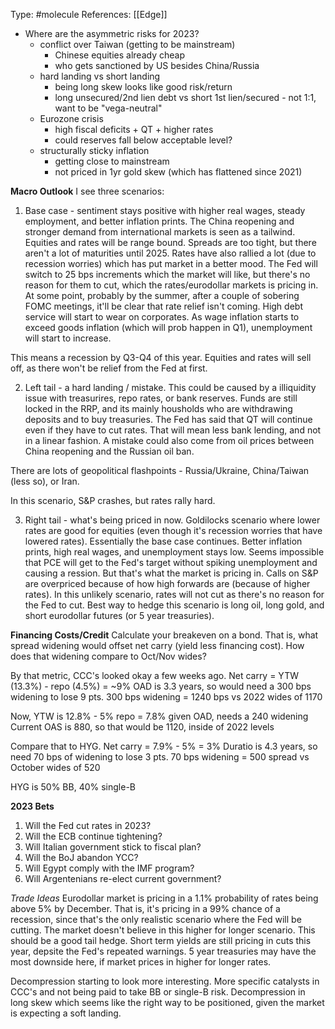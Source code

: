 Type: #molecule 
References: [[Edge]]

- Where are the asymmetric risks for 2023?
	- conflict over Taiwan (getting to be mainstream)
		- Chinese equities already cheap
		- who gets sanctioned by US besides China/Russia
	- hard landing vs short landing 
		- being long skew looks like good risk/return 
		- long unsecured/2nd lien debt vs short 1st lien/secured - not 1:1, want to be "vega-neutral"
	- Eurozone crisis
		- high fiscal deficits + QT + higher rates
		- could reserves fall below acceptable level?
	- structurally sticky inflation
		- getting close to mainstream
		- not priced in 1yr gold skew (which has flattened since 2021)

**Macro Outlook**
I see three scenarios:
1) Base case - sentiment stays positive with higher real wages, steady employment, and better inflation prints. The China reopening and stronger demand from international markets is seen as a tailwind.
	Equities and rates will be range bound. Spreads are too tight, but there aren't a lot of maturities until 2025. Rates have also rallied a lot (due to recession worries) which has put market in a better mood. The Fed will switch to 25 bps increments which the market will like, but there's no reason for them to cut, which the rates/eurodollar markets is pricing in. At some point, probably by the summer, after a couple of sobering FOMC meetings, it'll be clear that rate relief isn't coming. High debt service will start to wear on corporates. As wage inflation starts to exceed goods inflation (which will prob happen in Q1), unemployment will start to increase.

This means a recession by Q3-Q4 of this year. Equities and rates will sell off, as there won't be relief from the Fed at first.

2) Left tail - a hard landing / mistake.
This could be caused by a illiquidity issue with treasurires, repo rates, or bank reserves. Funds are still locked in the RRP, and its mainly housholds who are withdrawing deposits and to buy treasuries. The Fed has said that QT will continue even if they have to cut rates. That will mean less bank lending, and not in a linear fashion. A mistake could also come from oil prices between China reopening and the Russian oil ban.

There are lots of geopolitical flashpoints - Russia/Ukraine, China/Taiwan (less so), or Iran.

In this scenario, S&P crashes, but rates rally hard. 

3) Right tail - what's being priced in now.
Goldilocks scenario where lower rates are good for equities (even though it's recession worries that have lowered rates). Essentially the base case continues. Better inflation prints, high real wages, and  unemployment stays low. Seems impossible that PCE will get to the Fed's target without spiking unemployment and causing a ression. But that's what the market is pricing in. 
Calls on S&P are overpriced because of how high forwards are (because of higher rates).
In this unlikely scenario, rates will not cut as there's no reason for the Fed to cut. Best way to hedge this scenario is long oil, long gold, and short eurodollar futures (or 5 year treasuries).




**Financing Costs/Credit**
Calculate your breakeven on a bond. That is, what spread widening would offset net carry (yield less financing cost). How does that widening compare to Oct/Nov wides?

By that metric, CCC's looked okay a few weeks ago.
Net carry = YTW (13.3%) - repo (4.5%) = ~9%
OAD is 3.3 years, so would need a 300 bps widening to lose 9 pts.
300 bps widening = 1240 bps vs 2022 wides of 1170

Now, YTW is 12.8% - 5% repo = 7.8%
given OAD, needs a 240 widening 
Current OAS is 880, so that would be 1120, inside of 2022 levels

Compare that to HYG.
Net carry = 7.9% - 5% = 3%
Duratio is 4.3 years, so need 70 bps of widening to lose 3 pts. 
70 bps widening = 500 spread vs October wides of 520

HYG is 50% BB, 40% single-B

**2023 Bets**
1) Will the Fed cut rates in 2023?
2) Will the ECB continue tightening?
3) Will Italian government stick to fiscal plan?
4) Will the BoJ abandon YCC?
5) Will Egypt comply with the IMF program?
6) Will Argentenians re-elect current government?


*Trade Ideas*
Eurodollar market is pricing in a 1.1% probability of rates being above 5% by December. That is, it's pricing in a 99% chance of a recession, since that's the only realistic scenario where the Fed will be cutting. The market doesn't believe in this higher for longer scenario. This should be a good tail hedge. Short term yields are still pricing in cuts this year, depsite the Fed's repeated warnings. 5 year treasuries may have the most downside here, if market prices in higher for longer rates. 

Decompression starting to look more interesting. More specific catalysts in CCC's and not being paid to take BB or single-B risk. Decompression in long skew which seems like the right way to be positioned, given the market is expecting a soft landing.